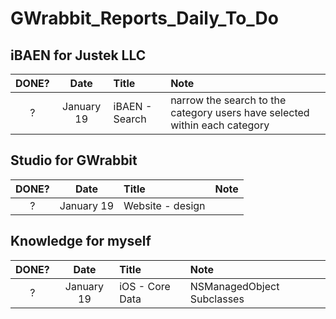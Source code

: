 # GWrabbit_Reports_Daily_To_Do


## iBAEN for Justek LLC
| DONE? |     Date     |      Title     |  Note |
|:-----:|:------------:|:---------------| :-----|
|   ?   |January 19    |iBAEN - Search  |narrow the search to the category users have selected within each category|

## Studio for GWrabbit
| DONE? |     Date     |      Title     |  Note |
|:-----:|:------------:|:---------------| :-----|
|   ?   |January 19    |Website - design|       |

## Knowledge for myself
| DONE? |     Date     |      Title     |  Note |
|:-----:|:------------:|:---------------| :-----|
|   ?   |January 19    |iOS - Core Data |NSManagedObject Subclasses|
